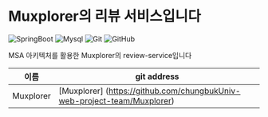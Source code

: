 # Muxplorer의 리뷰 서비스입니다

![SpringBoot](https://img.shields.io/badge/springboot-6DB33F?style=for-the-badge&logo=springboot&logoColor=white)
![Mysql](https://img.shields.io/badge/mysql-4479A1?style=for-the-badge&logo=mysql&logoColor=white)
![Git](https://img.shields.io/badge/git-%23F05033.svg?style=for-the-badge&logo=git&logoColor=white)
![GitHub](https://img.shields.io/badge/github-%23121011.svg?style=for-the-badge&logo=github&logoColor=white)

MSA 아키텍처를 활용한 Muxplorer의 review-service입니다

| 이름 | git address |
|------|-------------|
|Muxplorer| [Muxplorer] (https://github.com/chungbukUniv-web-project-team/Muxplorer) |
